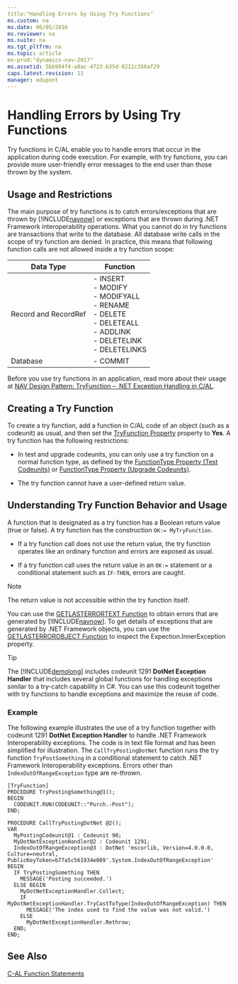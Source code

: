 ```yaml
---
title:"Handling Errors by Using Try Functions"
ms.custom: na
ms.date: 06/05/2016
ms.reviewer: na
ms.suite: na
ms.tgt_pltfrm: na
ms.topic: article
ms-prod:"dynamics-nav-2017"
ms.assetid: 5bb994f4-a0ac-4723-b35d-8211c356af29
caps.latest.revision: 11
manager: edupont
---
```

# Handling Errors by Using Try Functions
Try functions in C\/AL enable you to handle errors that occur in the application during code execution. For example, with try functions, you can provide more user\-friendly error messages to the end user than those thrown by the system.  
  
## Usage and Restrictions  
 The main purpose of try functions is to catch errors\/exceptions that are thrown by [!INCLUDE[navnow](includes/navnow_md.md)] or exceptions that are thrown during .NET Framework interoperability operations. What you cannot do in try functions are transactions that write to the database. All database write calls in the scope of try function are denied. In practice, this means that following function calls are not allowed inside a try function scope:  
  
|Data Type|Function|  
|---------------|--------------|  
|Record and RecordRef|-   INSERT<br />-   MODIFY<br />-   MODIFYALL<br />-   RENAME<br />-   DELETE<br />-   DELETEALL<br />-   ADDLINK<br />-   DELETELINK<br />-   DELETELINKS|  
|Database|-   COMMIT|  
  
 Before you use try functions in an application, read more about their usage at [NAV Design Pattern: TryFunction – .NET Exception Handling in C\/AL](http://go.microsoft.com/fwlink/?LinkID=708596).  
  
## Creating a Try Function  
 To create a try function, add a function in C\/AL code of an object \(such as a codeunit\) as usual, and then set the [TryFunction Property](TryFunction-Property.md) property to **Yes**. A try function has the following restrictions:  
  
-   In test and upgrade codeunits, you can only use a try function on a normal function type, as defined by the [FunctionType Property \(Test Codeunits\)](FunctionType-Property--Test-Codeunits-.md) or [FunctionType Property \(Upgrade Codeunits\)](FunctionType-Property--Upgrade-Codeunits-.md).  
  
-   The try function cannot have a user\-defined return value.  
  
## Understanding Try Function Behavior and Usage  
 A function that is designated as a try function has a Boolean return value \(true or false\). A try function has the construction `OK:= MyTryFunction`.  
  
-   If a try function call does not use the return value, the try function operates like an ordinary function and errors are exposed as usual.  
  
-   If a try function call uses the return value in an `OK:=` statement or a conditional statement such as `IF-THEN`, errors are caught.  
  
> [!NOTE]  
>  The return value is not accessible within the try function itself.  
  
 You can use the [GETLASTERRORTEXT Function](GETLASTERRORTEXT-Function.md) to obtain errors that are generated by [!INCLUDE[navnow](includes/navnow_md.md)]. To get details of exceptions that are generated by .NET Framework objects, you can use the [GETLASTERROROBJECT Function](GETLASTERROROBJECT-Function.md) to inspect the Expection.InnerException property.  
  
> [!TIP]  
>  The [!INCLUDE[demolong](includes/demolong_md.md)] includes codeunit 1291 **DotNet Exception Handler** that includes several global functions for handling exceptions similar to a try\-catch capability in C\#. You can use this codeunit together with try functions to handle exceptions and maximize the reuse of code.  
  
### Example  
 The following example illustrates the use of a try function together with codeunit 1291 **DotNet Exception Handler** to handle .NET Framework Interoperability exceptions. The code is in text file format and has been simplified for illustration. The `CallTryPostingDotNet` function runs the try function `TryPostSomething` in a conditional statement to catch .NET Framework Interoperability exceptions. Errors other than `IndexOutOfRangeException` type are re\-thrown.  
  
```  
[TryFunction]  
PROCEDURE TryPostingSomething@1();  
BEGIN  
  CODEUNIT.RUN(CODEUNIT::"Purch.-Post");  
END;  
  
PROCEDURE CallTryPostingDotNet @2();  
VAR  
  MyPostingCodeunit@1 : Codeunit 90;  
  MyDotNetExceptionHandler@2 : Codeunit 1291;  
  IndexOutOfRangeException@3 : DotNet 'mscorlib, Version=4.0.0.0, Culture=neutral, PublicKeyToken=b77a5c561934e089'.System.IndexOutOfRangeException'  
BEGIN  
  IF TryPostingSomething THEN  
    MESSAGE('Posting succeeded.')  
  ELSE BEGIN  
    MyDotNetExceptionHandler.Collect;  
    IF MyDotNetExceptionHandler.TryCastToType(IndexOutOfRangeException) THEN  
      MESSAGE('The index used to find the value was not valid.')  
    ELSE  
      MyDotNetExceptionHandler.Rethrow;  
  END;  
END;  
```  
  
## See Also  
 [C\-AL Function Statements](C-AL-Function-Statements.md)